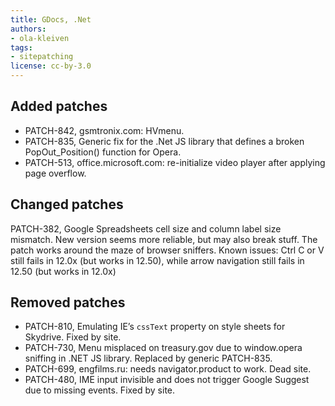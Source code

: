 ```yaml
---
title: GDocs, .Net
authors:
- ola-kleiven
tags:
- sitepatching
license: cc-by-3.0
---
```


## Added patches

- PATCH-842, gsmtronix.com: HVmenu.
- PATCH-835, Generic fix for the .Net JS library that defines a broken PopOut_Position() function for Opera.
- PATCH-513, office.microsoft.com: re-initialize video player after applying page overflow.

## Changed patches

PATCH-382, Google Spreadsheets cell size and column label size mismatch. New version seems more reliable, but may also break stuff. The patch works around the maze of browser sniffers. Known issues: Ctrl C or V still fails in 12.0x (but works in 12.50), while arrow navigation still fails in 12.50 (but works in 12.0x)

## Removed patches

- PATCH-810, Emulating IE’s `cssText` property on style sheets for Skydrive. Fixed by site.
- PATCH-730, Menu misplaced on treasury.gov due to window.opera sniffing in .NET JS library. Replaced by generic PATCH-835.
- PATCH-699, engfilms.ru: needs navigator.product to work. Dead site.
- PATCH-480, IME input invisible and does not trigger Google Suggest due to missing events. Fixed by site.
